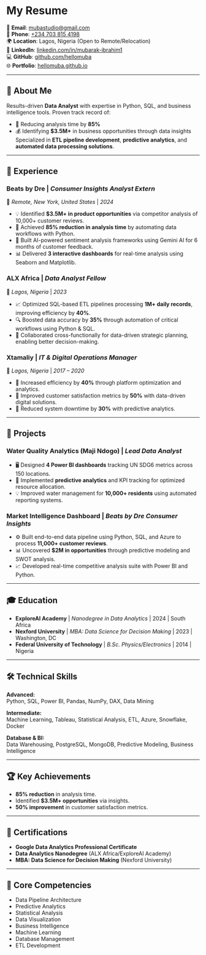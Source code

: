 # My Resume

📧 **Email**: [mubastudio@gmail.com](mailto:mubastudio@gmail.com)  
📱 **Phone**: [+234 703 815 4198](tel:+2347038154198)  
🌍 **Location**: Lagos, Nigeria (Open to Remote/Relocation)  
💼 **LinkedIn**: [linkedin.com/in/mubarak-ibrahim1](https://linkedin.com/in/mubarak-ibrahim1)  
💻 **GitHub**: [github.com/hellomuba](https://github.com/hellomuba)  
🌐 **Portfolio**: [hellomuba.github.io](https://hellomuba.github.io)

---

## 🚀 About Me
Results-driven **Data Analyst** with expertise in Python, SQL, and business intelligence tools. Proven track record of:
- 🚀 Reducing analysis time by **85%**
- 💰 Identifying **$3.5M+** in business opportunities through data insights  
Specialized in **ETL pipeline development**, **predictive analytics**, and **automated data processing solutions**.

---

## 💼 Experience

### **Beats by Dre** | *Consumer Insights Analyst Extern*  
📍 *Remote, New York, United States* | *2024*  
- 💡 Identified **$3.5M+ in product opportunities** via competitor analysis of 10,000+ customer reviews.  
- 🤖 Achieved **85% reduction in analysis time** by automating data workflows with Python.  
- 🌟 Built AI-powered sentiment analysis frameworks using Gemini AI for 6 months of customer feedback.  
- 📊 Delivered **3 interactive dashboards** for real-time analysis using Seaborn and Matplotlib.

### **ALX Africa** | *Data Analyst Fellow*  
📍 *Lagos, Nigeria* | *2023*  
- 📈 Optimized SQL-based ETL pipelines processing **1M+ daily records**, improving efficiency by **40%**.  
- 🔍 Boosted data accuracy by **35%** through automation of critical workflows using Python & SQL.  
- 🤝 Collaborated cross-functionally for data-driven strategic planning, enabling better decision-making.

### **Xtamaliy** | *IT & Digital Operations Manager*  
📍 *Lagos, Nigeria* | *2017 – 2020*  
- 🚀 Increased efficiency by **40%** through platform optimization and analytics.  
- 🎯 Improved customer satisfaction metrics by **50%** with data-driven digital solutions.  
- 🔧 Reduced system downtime by **30%** with predictive analytics.

---

## 🎯 Projects

### **Water Quality Analytics (Maji Ndogo)** | *Lead Data Analyst*  
- 🖥️ Designed **4 Power BI dashboards** tracking UN SDG6 metrics across 150 locations.  
- 🤖 Implemented **predictive analytics** and KPI tracking for optimized resource allocation.  
- 💡 Improved water management for **10,000+ residents** using automated reporting systems.

### **Market Intelligence Dashboard** | *Beats by Dre Consumer Insights*  
- ⚙️ Built end-to-end data pipeline using Python, SQL, and Azure to process **11,000+ customer reviews**.  
- 📊 Uncovered **$2M in opportunities** through predictive modeling and SWOT analysis.  
- 📈 Developed real-time competitive analysis suite with Power BI and Python.

---

## 🎓 Education
- **ExploreAI Academy** | *Nanodegree in Data Analytics* | 2024 | South Africa  
- **Nexford University** | *MBA: Data Science for Decision Making* | 2023 | Washington, DC  
- **Federal University of Technology** | *B.Sc. Physics/Electronics* | 2014 | Nigeria  

---

## 🛠️ Technical Skills

**Advanced:**  
Python, SQL, Power BI, Pandas, NumPy, DAX, Data Mining  

**Intermediate:**  
Machine Learning, Tableau, Statistical Analysis, ETL, Azure, Snowflake, Docker  

**Database & BI:**  
Data Warehousing, PostgreSQL, MongoDB, Predictive Modeling, Business Intelligence  

---

## 🏆 Key Achievements
- **85% reduction** in analysis time.  
- Identified **$3.5M+ opportunities** via insights.  
- **50% improvement** in customer satisfaction metrics.

---

## 📜 Certifications
- **Google Data Analytics Professional Certificate**  
- **Data Analytics Nanodegree** (ALX Africa/ExploreAI Academy)  
- **MBA: Data Science for Decision Making** (Nexford University)  

---

## 🤝 Core Competencies
- Data Pipeline Architecture  
- Predictive Analytics  
- Statistical Analysis  
- Data Visualization  
- Business Intelligence  
- Machine Learning  
- Database Management  
- ETL Development  
